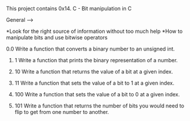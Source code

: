 This project contains 0x14. C - Bit manipulation in C

General -->

*Look for the right source of information without too much help
*How to manipulate bits and use bitwise operators

0.0 Write a function that converts a binary number to an unsigned int.

1. 1 Write a function that prints the binary representation of a number.

2. 10 Write a function that returns the value of a bit at a given index.

3. 11 Write a function that sets the value of a bit to 1 at a given index.

4. 100 Write a function that sets the value of a bit to 0 at a given index.

5. 101 Write a function that returns the number of bits you would need to flip to get from one number to another.

